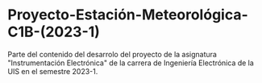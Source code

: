 # Proyecto-Estación-Meteorológica-C1B-(2023-1)
Parte del contenido del desarrolo del proyecto de la asignatura "Instrumentación Electrónica" de la carrera de Ingeniería Electrónica de la UIS en el semestre 2023-1.
